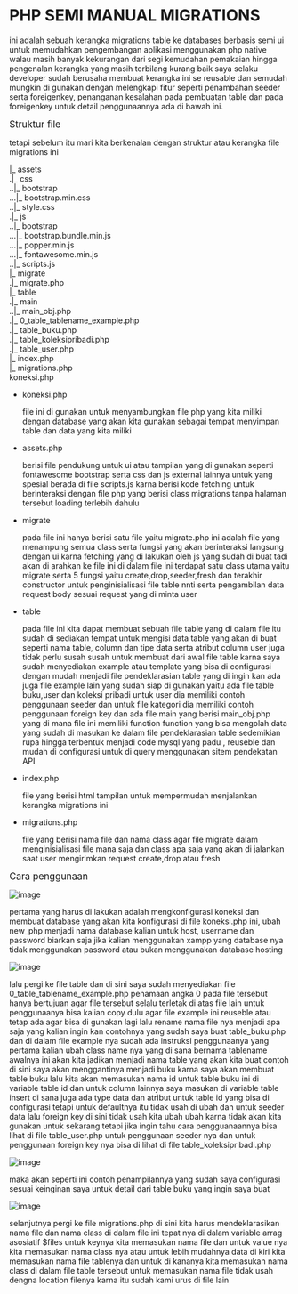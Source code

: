 <h1>PHP SEMI MANUAL MIGRATIONS</h1>
<P>ini adalah sebuah kerangka migrations table ke databases berbasis semi ui untuk memudahkan pengembangan aplikasi menggunakan php native walau masih banyak kekurangan dari segi
kemudahan pemakaian hingga pengenalan kerangka yang masih terbilang kurang baik saya selaku developer sudah berusaha membuat kerangka ini se reusable dan semudah mungkin di gunakan 
dengan melengkapi fitur seperti penambahan seeder serta foreigenkey, penanganan kesalahan pada pembuatan table dan pada foreigenkey untuk detail penggunaannya ada di bawah ini.</P>

<big>Struktur file</big>
<p>tetapi sebelum itu mari kita berkenalan dengan struktur atau kerangka file migrations ini</p>

|_ assets                          
.|_ css <br>
..|_ bootstrap <br>
...|_ bootstrap.min.css <br>
..|_ style.css <br>
.|_ js <br>
..|_ bootstrap <br>
...|_ bootstrap.bundle.min.js <br>
...|_ popper.min.js <br>
...|_ fontawesome.min.js <br>
..|_ scripts.js <br>
|_ migrate <br>
.|_ migrate.php <br>
|_ table <br>
.|_ main <br>
..|_ main_obj.php <br>
.|_ 0_table_tablename_example.php <br>
.|_ table_buku.php <br>
.|_ table_koleksipribadi.php <br>
.|_ table_user.php <br>
|_ index.php <br>
|_ migrations.php <br>
koneksi.php <br>

<ul>
  <li>
    <span>koneksi.php</span>
    <p>file ini di gunakan untuk menyambungkan file php yang kita miliki dengan database yang akan kita gunakan sebagai tempat menyimpan table dan data yang kita miliki</p>
  </li>
  <li>
    <span>assets.php</span>
    <p>berisi file pendukung untuk ui atau tampilan yang di gunakan seperti fontawesome bootstrap serta css dan js external lainnya untuk yang spesial berada di file scripts.js karna berisi kode fetching untuk berinteraksi dengan file php yang berisi class migrations tanpa halaman tersebut loading terlebih dahulu</p>
  </li>
  <li>
    <span>migrate</span>
    <p>pada file ini hanya berisi satu file yaitu migrate.php ini adalah file yang menampung semua class serta fungsi yang akan berinteraksi langsung dengan ui karna fetching yang di lakukan oleh js yang sudah di buat tadi akan di arahkan ke file ini di dalam file ini terdapat satu class utama yaitu migrate serta 5 fungsi yaitu create,drop,seeder,fresh dan terakhir constructor untuk penginisialisasi file table nnti serta pengambilan data request body sesuai request yang di minta user </p>
  </li>
  <li>
    <span>table</span>
    <p>pada file ini kita dapat membuat sebuah file table yang di dalam file itu sudah di sediakan tempat untuk mengisi data table yang akan di buat seperti nama table, column dan tipe data serta atribut column user juga tidak perlu susah susah untuk membuat dari awal file table karna saya sudah menyediakan example atau template yang bisa di configurasi dengan mudah menjadi file pendeklarasian table yang di ingin kan ada juga file example lain yang sudah siap di gunakan yaitu ada file table buku,user dan koleksi pribadi untuk user dia memiliki contoh penggunaan seeder dan untuk file kategori dia memiliki contoh penggunaan foreign key dan ada file main yang berisi main_obj.php yang di mana file ini memiliki function function yang bisa mengolah data yang sudah di masukan ke dalam file pendeklarasian table sedemikian rupa hingga terbentuk menjadi code mysql yang padu , reuseble dan mudah di configurasi untuk di query menggunakan sitem pendekatan API </p>
  </li>
  <li>
    <span>index.php</span>
    <p>file yang berisi html tampilan untuk mempermudah menjalankan kerangka migrations ini </p>
  </li>
  <li>
    <span>migrations.php</span>
    <p>file yang berisi nama file dan nama class agar file migrate dalam menginisialisasi file mana saja dan class apa saja yang akan di jalankan saat user mengirimkan request create,drop atau fresh </p>
  </li>
</ul>

<big>Cara penggunaan</big>

![image](https://github.com/nurdiansyahagung10/php_semi_manual_migrations/assets/89456852/291ae8d4-61fe-4f9c-a2c2-c3e51141da9a)

<p>pertama yang harus di lakukan adalah mengkonfigurasi koneksi dan membuat database yang akan kita konfigurasi di file koneksi.php ini, ubah new_php menjadi nama database kalian untuk host, username dan password biarkan saja jika kalian menggunakan xampp yang database nya tidak menggunakan password atau bukan menggunakan database hosting</p>

![image](https://github.com/nurdiansyahagung10/php_semi_manual_migrations/assets/89456852/1b1e2d74-2ff1-45d0-bc94-904df3748c0e)

<p>lalu pergi ke file table dan di sini  saya sudah menyediakan file 0_table_tablename_example.php penamaan angka 0 pada file tersebut hanya bertujuan agar file tersebut selalu terletak di atas file lain untuk penggunaanya bisa kalian copy dulu agar file example ini reuseble atau tetap ada agar bisa di gunakan lagi lalu rename nama file nya menjadi apa saja yang kalian ingin kan contohnya yang sudah saya buat table_buku.php dan di dalam file example nya sudah ada instruksi penggunaanya yang pertama kalian ubah class name nya yang di sana bernama tablename awalnya ini akan kita jadikan menjadi nama table yang akan kita buat contoh di sini saya akan menggantinya menjadi buku karna saya akan membuat table buku lalu kita akan memasukan nama id untuk table buku ini di variable table id dan untuk column lainnya saya masukan di variable table insert di sana juga ada type data dan atribut untuk table id yang bisa di configurasi tetapi untuk defaultnya itu tidak usah di ubah dan untuk seeder data lalu foreign key di sini tidak usah kita ubah ubah karna tidak akan kita gunakan untuk sekarang tetapi jika ingin tahu cara pengguanaannya bisa lihat di file table_user.php untuk penggunaan seeder nya dan untuk penggunaan foreign key nya bisa di lihat di file table_koleksipribadi.php</p>

![image](https://github.com/nurdiansyahagung10/php_semi_manual_migrations/assets/89456852/cb89b1a8-f7f4-4f7f-9fc3-9211b2b1c3fd)

<p>maka akan seperti ini contoh penampilannya yang sudah saya configurasi sesuai keinginan saya untuk detail dari table buku yang ingin saya buat</p>

![image](https://github.com/nurdiansyahagung10/php_semi_manual_migrations/assets/89456852/afeaae56-df76-4d03-ba39-c0293c01b0a4)

<p>selanjutnya pergi ke file migrations.php di sini kita harus mendeklarasikan nama file dan nama class di dalam file ini tepat nya di dalam variable arrag asosiatif $files untuk keynya kita memasukan nama file dan untuk value nya kita memasukan nama class nya atau untuk lebih mudahnya data di kiri kita memasukan nama file tablenya dan untuk di kananya kita memasukan nama class di dalam file table tersebut untuk memasukan nama file tidak usah dengna location filenya karna itu sudah kami urus di file lain </p>


